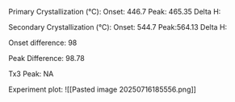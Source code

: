 Primary Crystallization (°C):
	Onset: 446.7
	Peak: 465.35
	Delta H:
	
Secondary Crystallization  (°C):
	Onset: 544.7
	Peak:564.13
	Delta H:
	
Onset difference: 98

Peak Difference: 98.78

Tx3 Peak: NA
<!-- PUBLISH STOP -->
Experiment plot:
![[Pasted image 20250716185556.png]]
